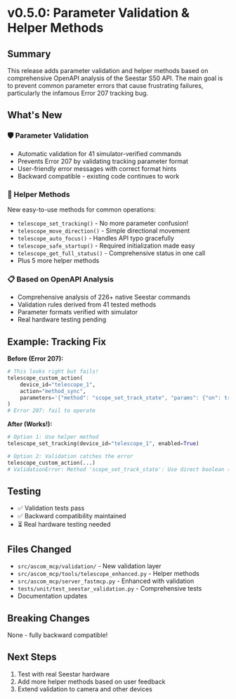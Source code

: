 # v0.5.0: Parameter Validation & Helper Methods

## Summary

This release adds parameter validation and helper methods based on comprehensive OpenAPI analysis of the Seestar S50 API. The main goal is to prevent common parameter errors that cause frustrating failures, particularly the infamous Error 207 tracking bug.

## What's New

### 🛡️ Parameter Validation
- Automatic validation for 41 simulator-verified commands
- Prevents Error 207 by validating tracking parameter format
- User-friendly error messages with correct format hints
- Backward compatible - existing code continues to work

### 🚀 Helper Methods
New easy-to-use methods for common operations:
- `telescope_set_tracking()` - No more parameter confusion!
- `telescope_move_direction()` - Simple directional movement
- `telescope_auto_focus()` - Handles API typo gracefully
- `telescope_safe_startup()` - Required initialization made easy
- `telescope_get_full_status()` - Comprehensive status in one call
- Plus 5 more helper methods

### 📋 Based on OpenAPI Analysis
- Comprehensive analysis of 226+ native Seestar commands
- Validation rules derived from 41 tested methods
- Parameter formats verified with simulator
- Real hardware testing pending

## Example: Tracking Fix

**Before (Error 207):**
```python
# This looks right but fails!
telescope_custom_action(
    device_id="telescope_1",
    action="method_sync",
    parameters='{"method": "scope_set_track_state", "params": {"on": true}}'
)
# Error 207: fail to operate
```

**After (Works!):**
```python
# Option 1: Use helper method
telescope_set_tracking(device_id="telescope_1", enabled=True)

# Option 2: Validation catches the error
telescope_custom_action(...)
# ValidationError: Method 'scope_set_track_state': Use direct boolean (true/false), not object like {'on': true}
```

## Testing

- ✅ Validation tests pass
- ✅ Backward compatibility maintained
- ⏳ Real hardware testing needed

## Files Changed

- `src/ascom_mcp/validation/` - New validation layer
- `src/ascom_mcp/tools/telescope_enhanced.py` - Helper methods
- `src/ascom_mcp/server_fastmcp.py` - Enhanced with validation
- `tests/unit/test_seestar_validation.py` - Comprehensive tests
- Documentation updates

## Breaking Changes

None - fully backward compatible!

## Next Steps

1. Test with real Seestar hardware
2. Add more helper methods based on user feedback
3. Extend validation to camera and other devices